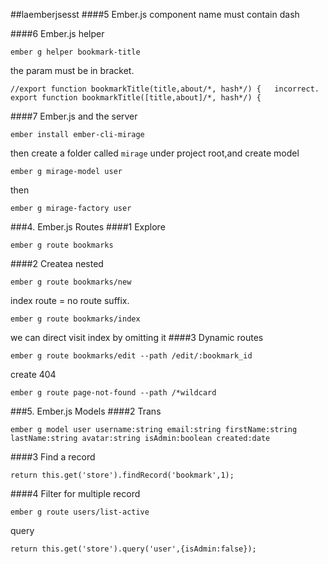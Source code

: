 ##laemberjsesst
####5 Ember.js component
name must contain dash

####6 Ember.js helper
```
ember g helper bookmark-title
```
the param must be in bracket.
```
//export function bookmarkTitle(title,about/*, hash*/) {   incorrect.
export function bookmarkTitle([title,about]/*, hash*/) {
```
####7 Ember.js and the server
```
ember install ember-cli-mirage
```
then create a folder called `mirage` under project root,and create model
```
ember g mirage-model user
```
then
```
ember g mirage-factory user
```

###4. Ember.js Routes
####1 Explore
```
ember g route bookmarks
```
####2 Createa nested
```
ember g route bookmarks/new
```
index route = no route suffix.
```
ember g route bookmarks/index
```
we can direct visit index by omitting it
####3 Dynamic routes
```
ember g route bookmarks/edit --path /edit/:bookmark_id
```
create 404
```
ember g route page-not-found --path /*wildcard
```
###5. Ember.js Models
####2 Trans
```
ember g model user username:string email:string firstName:string lastName:string avatar:string isAdmin:boolean created:date
```
####3 Find a record
```
return this.get('store').findRecord('bookmark',1);
```
####4 Filter for multiple record
```
ember g route users/list-active
```
query
```
return this.get('store').query('user',{isAdmin:false});
```
